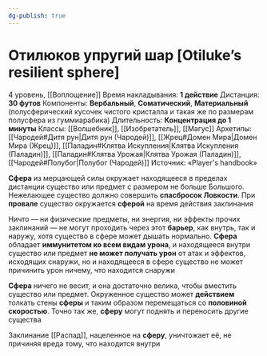 ```yaml
---
dg-publish: true
---
```

# Отилюков упругий шар [Otiluke’s resilient sphere]
4 уровень, [[Воплощение]]
Время накладывания: **1 действие**
Дистанция: **30 футов**
Компоненты: **Вербальный**, **Соматический**, **Материальный** (полусферический кусочек чистого кристалла и такая же по размерам полусфера из гуммиарабика)
Длительность: **Концентрация до 1 минуты**
Классы: [[Волшебник]], [[Изобретатель]], [[Магус]]
Архетипы: [[Чародей#Дитя рун|Дитя рун (Чародей)]], [[Жрец#Домен Мира|Домен Мира (Жрец)]], [[Паладин#Клятва Искупления|Клятва Искупления (Паладин)]], [[Паладин#Клятва Урожая|Клятва Урожая (Паладин)]], [[Чародей#Полубог|Полубог (Чародей)]]
Источник: «Player's handbook»

**Сфера** из мерцающей силы окружает находящееся в пределах дистанции существо или предмет с размером не больше Большого. Нежелающее существо должно совершить **спасбросок Ловкости**. При **провале** существо окружается **сферой** на время действия заклинания

Ничто — ни физические предметы, ни энергия, ни эффекты прочих заклинаний — не могут проходить через этот **барьер**, как внутрь, так и наружу, хотя существо в сфере может дышать нормально. **Сфера** обладает **иммунитетом ко всем видам урона**, и находящееся внутри существо или предмет **не может получать урон** от атак и эффектов, исходящих снаружи, но и находящееся в сфере существо не может причинить урон ничему, что находится снаружи

**Сфера** ничего не весит, и она достаточно велика, чтобы вместить существо или предмет. Окруженное существо может **действием** толкать стены **сферы** и таким образом перемещаться со **половиной скоростью**. Точно так же, **сферу** могут поднять и переносить другие существа

Заклинание [[Распад]], нацеленное на **сферу**, уничтожает её, не причиняя вреда тому, что находится внутри